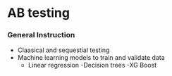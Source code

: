 # AB testing 

### General Instruction 
 - Claasical and sequestial testing 
 - Machine learning models to train and validate data
   - Linear regression
   -Decision trees
   -XG Boost
